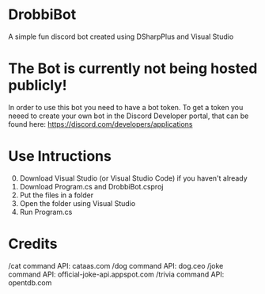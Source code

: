 # DrobbiBot
 A simple fun discord bot created using DSharpPlus and Visual Studio

# The Bot is currently not being hosted publicly!
In order to use this bot you need to have a bot token. To get a token you neeed to create your own bot in the Discord Developer portal, that can be found here: https://discord.com/developers/applications

# Use Intructions

0. Download Visual Studio (or Visual Studio Code) if you haven't already
1. Download Program.cs and DrobbiBot.csproj
2. Put the files in a folder
3. Open the folder using Visual Studio
4. Run Program.cs

# Credits

/cat command API: cataas.com
/dog command API: dog.ceo
/joke command API: official-joke-api.appspot.com
/trivia command API: opentdb.com
